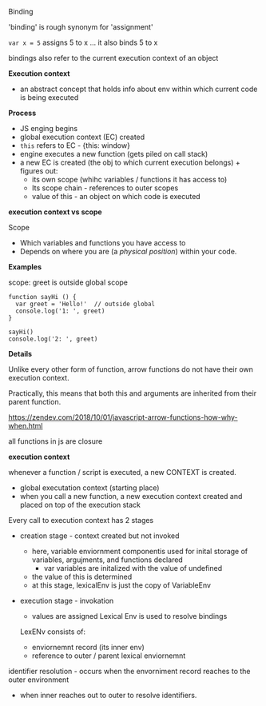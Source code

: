 Binding

'binding' is rough synonym for 'assignment'

`var x = 5` assigns  5 to x ... it also binds 5 to x 

bindings also refer to the current execution context of an object

**Execution context**

- an abstract concept that holds info about env within which current code is being executed 

**Process**

- JS enging begins
- global execution context (EC) created 
- `this` refers to EC - {this: window}
- engine executes a new function (gets piled on call stack)
- a new EC is created (the obj to which current execution belongs) + figures out:
  - its own scope (whihc variables / functions it has access to)
  - Its scope chain - references to outer scopes
  - value of this - an object on which code is executed



**execution context vs scope**

Scope

- Which variables and functions you have access to
- Depends on where you are (a *physical position*) within your code.



**Examples**

scope: greet is outside global scope

```
function sayHi () {
  var greet = 'Hello!'  // outside global
  console.log('1: ', greet)
}

sayHi()
console.log('2: ', greet)
```



**Details**

Unlike every other form of function, arrow functions do not have their own execution context.

Practically, this means that both this and arguments are inherited from their parent function.

https://zendev.com/2018/10/01/javascript-arrow-functions-how-why-when.html

all functions in js are closure

**execution context**

whenever a function / script is executed, a new CONTEXT is created. 

- global executation context (starting place)
- when you call a new function, a new execution context created and placed on top of the execution stack


Every call to execution context has 2 stages

- creation stage - context created but not invoked

  - here, variable enviornment componentis used for inital storage of variables, argujments, and functions declared
    - var variables are initalized with the value of undefined
  - the value of this is determined
  - at this stage, lexicalEnv is just the copy of VariableEnv

- execution stage - invokation

  - values are assigned
    Lexical Env is used to resolve bindings

  LexENv consists of: 

  - enviornemnt record (its inner env)
  - reference to outer / parent lexical enviornemnt

identifier resolution - occurs when the envorniment record reaches to the outer environment

- when inner reaches out to outer to resolve identifiers.
